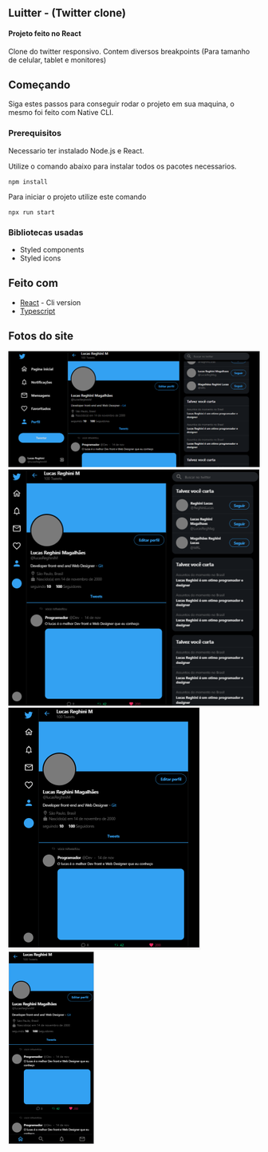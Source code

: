 ## Luitter - (Twitter clone)
#### Projeto feito no React

Clone do twitter responsivo.
Contem diversos breakpoints (Para tamanho de celular, tablet e monitores)

## Começando

Siga estes passos para conseguir rodar o projeto em sua maquina, o mesmo foi feito com Native CLI.

### Prerequisitos

Necessario ter instalado Node.js e React.

Utilize o comando abaixo para instalar todos os pacotes necessarios.

```
npm install
```
Para iniciar o projeto utilize este comando

```
npx run start
```

### Bibliotecas usadas

* Styled components
* Styled icons

## Feito com

* [React](https://pt-br.reactjs.org/) - Cli version
* [Typescript](https://www.typescriptlang.org/) 


## Fotos do site

![Site em monitores](https://github.com/lucasReghiniM/Luitter-Twitterclone-Responsivo/blob/master/Twitter%201.PNG)
![Site em monitores pequenos](https://github.com/lucasReghiniM/Luitter-Twitterclone-Responsivo/blob/master/smal%20pc%20twitter.PNG)
![Site em tablets](https://github.com/lucasReghiniM/Luitter-Twitterclone-Responsivo/blob/master/Tablet%20twitter.PNG)
![Site em celulares](https://github.com/lucasReghiniM/Luitter-Twitterclone-Responsivo/blob/master/Mobile%20twitter.PNG)
